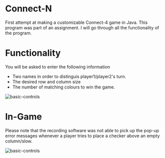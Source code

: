 # Connect-N
First attempt at making a customizable Connect-4 game in Java. This program was part of an assignment. I will go through all the functionality of the program.
<br>

# Functionality
You will be asked to enter the following information
<ul>
  <li>Two names in order to distinguis player1/player2's turn.</li>
  <li>The desired row and column size</li>
  <li>The number of matching colours to win the game.</li>
</ul>
<img src="https://media.giphy.com/media/iIMAtlkh48uPUsRqkW/giphy.gif" alt="basic-controls" style="max-width:100%;">
<br>

# In-Game
Please note that the recording software was not able to pick up the pop-up error messages whenever a player tries to place a checker above an empty column/slow.

<img src="https://media.giphy.com/media/SSQrG33qWPJUHp6oBy/giphy.gif" alt="basic-controls" style="max-width:100%;">
